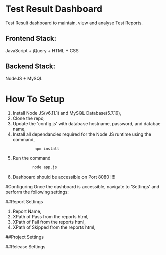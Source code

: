 # Test Result Dashboard
Test Result dashboard to maintain, view and analyse Test Reports.

Frontend Stack:
---------------
JavaScript + jQuery + HTML + CSS

Backend Stack:
---------------
NodeJS + MySQL

# How To Setup
1. Install Node JS(v6.11.1) and MySQL Database(5.7.19),
2. Clone the repo,
3. Update the 'config.js' with database hostname, password, and databae name,
4. Install all dependancies required for the Node JS runtime using the command,
`````
             npm install
`````
5. Run the command
````
            node app.js
````
6. Dashboard should be accessible on Port 8080 !!!!

#Configuring
Once the dashboard is accessible, navigate to 'Settings' and perform the following settings:

##Report Settings
1. Report Name, 
2. XPath of Pass from the reports html,
3. XPath of Fail from the reports html,
4. XPath of Skipped from the reports html,

##Project Settings

##Release Settings